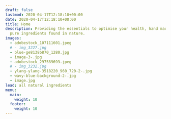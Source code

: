 ```yaml
---
draft: false
lastmod: 2020-04-17T12:18:10+00:00
date: 2020-04-17T12:18:10+00:00
title: Home
description: Providing the essentials to optimise your health, hand made from
  pure ingredients found in nature.
images:
  - adobestock_107111601.jpeg
  # - img_3227.jpg
  - blue-ge8138b870_1280.jpg
  - image-3-.jpg
  - adobestock_297589693.jpeg
  # - img_3232.jpg
  - ylang-ylang-3518220_960_720-2-.jpg
  - wavy-blue-background-2-.jpg
  - image.jpg
lead: all natural ingredients
menu:
  main:
    weight: 10
  footer:
    weight: 10
---
```

